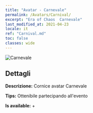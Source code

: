 ```yaml
---
title: "Avatar - Carnevale"
permalink: /Avatars/Carnival/
excerpt: "Era of Chaos  Carnevale"
last_modified_at: 2021-04-23
locale: it
ref: "Carnival.md"
toc: false
classes: wide
---
```

 ![Carnevale](/images/a/avatarFrame_95.png)

## Dettagli

 **Descrizione:** Cornice avatar Carnevale 

 **Tips:** Ottenibile partecipando all'evento 

 **Is available:**  + 

